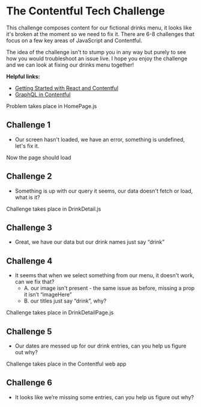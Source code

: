 # The Contentful Tech Challenge

This challenge composes content for our fictional drinks menu, it looks like it's broken at the moment so we need to fix it. There are 6-8 challenges that focus on a few key areas of JavaScript and Contentful.

The idea of the challenge isn't to stump you in any way but purely to see how you would troubleshoot an issue live. I hope you enjoy the challenge and we can look at fixing our drinks menu together!

**Helpful links:**
- [Getting Started with React and Contentful](https://www.contentful.com/developers/docs/javascript/tutorials/getting-started-with-react-and-contentful/)
- [GraphQL in Contentful](https://www.contentful.com/developers/docs/tutorials/general/graphql/)

Problem takes place in HomePage.js

## Challenge 1

- Our screen hasn't loaded, we have an error, something is undefined, let's fix it.

Now the page should load

## Challenge 2

- Something is up with our query it seems, our data doesn't fetch or load, what is it?

Challenge takes place in DrinkDetail.js

## Challenge 3

- Great, we have our data but our drink names just say “drink”

## Challenge 4

- It seems that when we select something from our menu, it doesn't work, can we fix that?
    - A. our image isn't present - the same issue as before, missing a prop it isn’t “imageHere”
    - B. our titles just say “drink”, why? 

Challenge takes place in DrinkDetailPage.js

## Challenge 5

- Our dates are messed up for our drink entries, can you help us figure out why?

Challenge takes place in the Contentful web app

## Challenge 6

- It looks like we’re missing some entries, can you help us figure out why?
